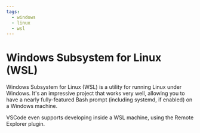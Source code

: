 ```yaml
---
tags:
  - windows
  - linux
  - wsl
---
```


# Windows Subsystem for Linux (WSL)

Windows Subsystem for Linux (WSL) is a utility for running Linux under Windows. It's an impressive project that works very well, allowing you to have a nearly fully-featured Bash prompt (including systemd, if enabled) on a Windows machine.

VSCode even supports developing inside a WSL machine, using the Remote Explorer plugin.
